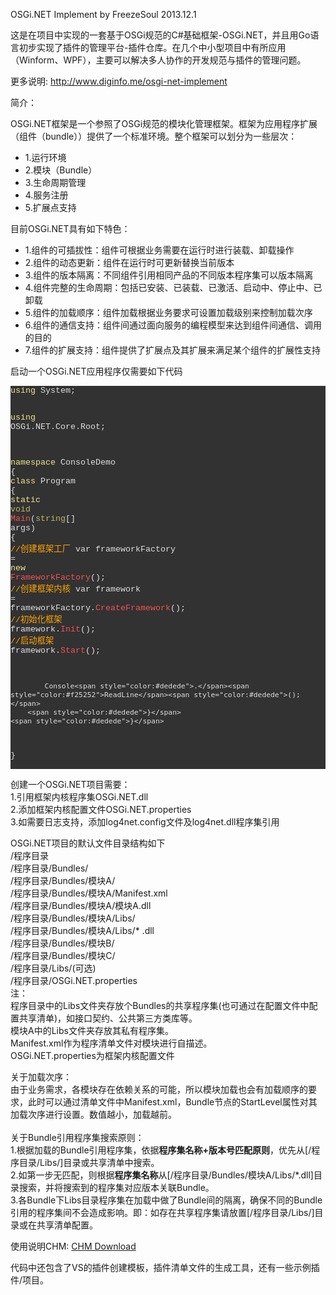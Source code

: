 OSGi.NET Implement by FreezeSoul 2013.12.1

这是在项目中实现的一套基于OSGi规范的C#基础框架-OSGi.NET，并且用Go语言初步实现了插件的管理平台-插件仓库。在几个中小型项目中有所应用（Winform、WPF），主要可以解决多人协作的开发规范与插件的管理问题。 

更多说明: http://www.diginfo.me/osgi-net-implement  

简介：

</h3>
OSGi.NET框架是一个参照了OSGi规范的模块化管理框架。框架为应用程序扩展（组件（bundle））提供了一个标准环境。整个框架可以划分为一些层次：
<ul>
<li>1.运行环境</li>
<li>2.模块（Bundle）</li>
<li>3.生命周期管理</li>
<li>4.服务注册</li>
<li>5.扩展点支持</li>
</ul>
目前OSGi.NET具有如下特色：
<ul>
<li>1.组件的可插拔性：组件可根据业务需要在运行时进行装载、卸载操作</li>
<li>2.组件的动态更新：组件在运行时可更新替换当前版本</li>
<li>3.组件的版本隔离：不同组件引用相同产品的不同版本程序集可以版本隔离</li>
<li>4.组件完整的生命周期：包括已安装、已装载、已激活、启动中、停止中、已卸载</li>
<li>5.组件的加载顺序：组件加载根据业务要求可设置加载级别来控制加载次序</li>
<li>6.组件的通信支持：组件间通过面向服务的编程模型来达到组件间通信、调用的目的</li>
<li>7.组件的扩展支持：组件提供了扩展点及其扩展来满足某个组件的扩展性支持</li>
</ul>
启动一个OSGi.NET应用程序仅需要如下代码
<p style="background-color:#323232">
<pre style="color:#dedede; background-color:#323232; font-size:10pt; font-family:'Courier New';"><span style="color:#f0e68c">using</span> System<span style="color:#dedede">;</span>

<span style="color:#f0e68c">using</span> OSGi<span style="color:#dedede">.</span>NET<span style="color:#dedede">.</span>Core<span style="color:#dedede">.</span>Root<span style="color:#dedede">;</span>

<span style="color:#f0e68c">namespace</span> ConsoleDemo
<span style="color:#dedede">{</span>
    <span style="color:#f0e68c">class</span> Program
    <span style="color:#dedede">{</span>
        <span style="color:#f0e68c">static</span> <span style="color:#bdb66b">void</span> <span style="color:#f25252">Main</span><span style="color:#dedede">(</span><span style="color:#bdb66b">string</span><span style="color:#dedede">[]</span> args<span style="color:#dedede">)</span>
        <span style="color:#dedede">{</span>
            <span style="color:#ffa500">//创建框架工厂</span>
            var frameworkFactory <span style="color:#dedede">=</span> <span style="color:#f0e68c">new</span> <span style="color:#f25252">FrameworkFactory</span><span style="color:#dedede">();</span>
            <span style="color:#ffa500">//创建框架内核</span>
            var framework <span style="color:#dedede">=</span> frameworkFactory<span style="color:#dedede">.</span><span style="color:#f25252">CreateFramework</span><span style="color:#dedede">();</span>
            <span style="color:#ffa500">//初始化框架</span>
            framework<span style="color:#dedede">.</span><span style="color:#f25252">Init</span><span style="color:#dedede">();</span>
            <span style="color:#ffa500">//启动框架</span>
            framework<span style="color:#dedede">.</span><span style="color:#f25252">Start</span><span style="color:#dedede">();</span>

            Console<span style="color:#dedede">.</span><span style="color:#f25252">ReadLine</span><span style="color:#dedede">();</span>
        <span style="color:#dedede">}</span>
    <span style="color:#dedede">}</span>
<span style="color:#dedede">}</span>
</pre>
</p>

<p>
创建一个OSGi.NET项目需要：<br/>
1.引用框架内核程序集OSGi.NET.dll<br/>
2.添加框架内核配置文件OSGi.NET.properties<br/>
3.如需要日志支持，添加log4net.config文件及log4net.dll程序集引用<br/>
</p>

OSGi.NET项目的默认文件目录结构如下<br/>
/程序目录<br/>
/程序目录/Bundles/<br/>
/程序目录/Bundles/模块A/<br/>
/程序目录/Bundles/模块A/Manifest.xml<br/>
/程序目录/Bundles/模块A/模块A.dll<br/>
/程序目录/Bundles/模块A/Libs/<br/>
/程序目录/Bundles/模块A/Libs/* .dll<br/>
/程序目录/Bundles/模块B/<br/>
/程序目录/Bundles/模块C/<br/>
/程序目录/Libs/(可选)<br/>
/程序目录/OSGi.NET.properties<br/>
注：<br/>
程序目录中的Libs文件夹存放个Bundles的共享程序集(也可通过在配置文件中配置共享清单)，如接口契约、公共第三方类库等。<br/>
模块A中的Libs文件夹存放其私有程序集。<br/>
Manifest.xml作为程序清单文件对模块进行自描述。<br/>
OSGi.NET.properties为框架内核配置文件<br/>

关于加载次序：<br/>
由于业务需求，各模块存在依赖关系的可能，所以模块加载也会有加载顺序的要求，此时可以通过清单文件中Manifest.xml，Bundle节点的StartLevel属性对其加载次序进行设置。数值越小，加载越前。
<br/><br/>
关于Bundle引用程序集搜索原则：<br/>
1.根据加载的Bundle引用程序集，依据<b>程序集名称+版本号匹配原则</b>，优先从[/程序目录/Libs/]目录或共享清单中搜索。<br/>
2.如第一步无匹配，则根据<b>程序集名称</b>从[/程序目录/Bundles/模块A/Libs/*.dll]目录搜索，并将搜索到的程序集对应版本关联Bundle。<br/>
3.各Bundle下Libs目录程序集在加载中做了Bundle间的隔离，确保不同的Bundle引用的程序集间不会造成影响。即：如存在共享程序集请放置[/程序目录/Libs/]目录或在共享清单配置。<br/>


使用说明CHM: <a href="https://github.com/FreezeSoul/OSGi.NET/blob/master/OSGi.NET%20Client/Help/Help/Documentation.chm?raw=true">CHM Download</a>

代码中还包含了VS的插件创建模板，插件清单文件的生成工具，还有一些示例插件/项目。
